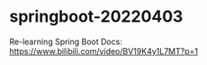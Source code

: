 # springboot-20220403
Re-learning  Spring Boot
Docs:
https://www.bilibili.com/video/BV19K4y1L7MT?p=1
